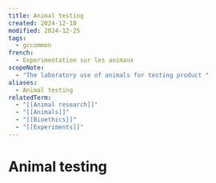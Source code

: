 ```yaml
---
title: Animal testing
created: 2024-12-18
modified: 2024-12-25
tags:
  - gccommon
french:
  - Experimentation sur les animaux
scopeNote:
  - "The laboratory use of animals for testing product "
aliases:
  - Animal testing
relatedTerm:
  - "[[Animal research]]"
  - "[[Animals]]"
  - "[[Bioethics]]"
  - "[[Experiments]]"
---
```

# Animal testing
